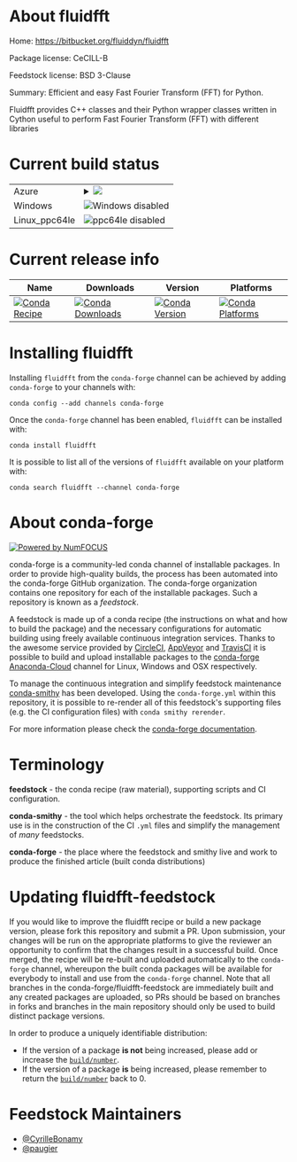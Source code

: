 About fluidfft
==============

Home: https://bitbucket.org/fluiddyn/fluidfft

Package license: CeCILL-B

Feedstock license: BSD 3-Clause

Summary: Efficient and easy Fast Fourier Transform (FFT) for Python.

Fluidfft provides C++ classes and their Python wrapper classes written in
Cython useful to perform Fast Fourier Transform (FFT) with different
libraries


Current build status
====================


<table>
    
  <tr>
    <td>Azure</td>
    <td>
      <details>
        <summary>
          <a href="https://dev.azure.com/conda-forge/feedstock-builds/_build/latest?definitionId=6533&branchName=master">
            <img src="https://dev.azure.com/conda-forge/feedstock-builds/_apis/build/status/fluidfft-feedstock?branchName=master">
          </a>
        </summary>
        <table>
          <thead><tr><th>Variant</th><th>Status</th></tr></thead>
          <tbody><tr>
              <td>linux_mpimpich</td>
              <td>
                <a href="https://dev.azure.com/conda-forge/feedstock-builds/_build/latest?definitionId=6533&branchName=master">
                  <img src="https://dev.azure.com/conda-forge/feedstock-builds/_apis/build/status/fluidfft-feedstock?branchName=master&jobName=linux&configuration=linux_mpimpich" alt="variant">
                </a>
              </td>
            </tr><tr>
              <td>linux_mpinompi</td>
              <td>
                <a href="https://dev.azure.com/conda-forge/feedstock-builds/_build/latest?definitionId=6533&branchName=master">
                  <img src="https://dev.azure.com/conda-forge/feedstock-builds/_apis/build/status/fluidfft-feedstock?branchName=master&jobName=linux&configuration=linux_mpinompi" alt="variant">
                </a>
              </td>
            </tr><tr>
              <td>linux_mpiopenmpi</td>
              <td>
                <a href="https://dev.azure.com/conda-forge/feedstock-builds/_build/latest?definitionId=6533&branchName=master">
                  <img src="https://dev.azure.com/conda-forge/feedstock-builds/_apis/build/status/fluidfft-feedstock?branchName=master&jobName=linux&configuration=linux_mpiopenmpi" alt="variant">
                </a>
              </td>
            </tr><tr>
              <td>osx_mpimpich</td>
              <td>
                <a href="https://dev.azure.com/conda-forge/feedstock-builds/_build/latest?definitionId=6533&branchName=master">
                  <img src="https://dev.azure.com/conda-forge/feedstock-builds/_apis/build/status/fluidfft-feedstock?branchName=master&jobName=osx&configuration=osx_mpimpich" alt="variant">
                </a>
              </td>
            </tr><tr>
              <td>osx_mpinompi</td>
              <td>
                <a href="https://dev.azure.com/conda-forge/feedstock-builds/_build/latest?definitionId=6533&branchName=master">
                  <img src="https://dev.azure.com/conda-forge/feedstock-builds/_apis/build/status/fluidfft-feedstock?branchName=master&jobName=osx&configuration=osx_mpinompi" alt="variant">
                </a>
              </td>
            </tr><tr>
              <td>osx_mpiopenmpi</td>
              <td>
                <a href="https://dev.azure.com/conda-forge/feedstock-builds/_build/latest?definitionId=6533&branchName=master">
                  <img src="https://dev.azure.com/conda-forge/feedstock-builds/_apis/build/status/fluidfft-feedstock?branchName=master&jobName=osx&configuration=osx_mpiopenmpi" alt="variant">
                </a>
              </td>
            </tr>
          </tbody>
        </table>
      </details>
    </td>
  </tr>
  <tr>
    <td>Windows</td>
    <td>
      <img src="https://img.shields.io/badge/Windows-disabled-lightgrey.svg" alt="Windows disabled">
    </td>
  </tr>
  <tr>
    <td>Linux_ppc64le</td>
    <td>
      <img src="https://img.shields.io/badge/ppc64le-disabled-lightgrey.svg" alt="ppc64le disabled">
    </td>
  </tr>
</table>

Current release info
====================

| Name | Downloads | Version | Platforms |
| --- | --- | --- | --- |
| [![Conda Recipe](https://img.shields.io/badge/recipe-fluidfft-green.svg)](https://anaconda.org/conda-forge/fluidfft) | [![Conda Downloads](https://img.shields.io/conda/dn/conda-forge/fluidfft.svg)](https://anaconda.org/conda-forge/fluidfft) | [![Conda Version](https://img.shields.io/conda/vn/conda-forge/fluidfft.svg)](https://anaconda.org/conda-forge/fluidfft) | [![Conda Platforms](https://img.shields.io/conda/pn/conda-forge/fluidfft.svg)](https://anaconda.org/conda-forge/fluidfft) |

Installing fluidfft
===================

Installing `fluidfft` from the `conda-forge` channel can be achieved by adding `conda-forge` to your channels with:

```
conda config --add channels conda-forge
```

Once the `conda-forge` channel has been enabled, `fluidfft` can be installed with:

```
conda install fluidfft
```

It is possible to list all of the versions of `fluidfft` available on your platform with:

```
conda search fluidfft --channel conda-forge
```


About conda-forge
=================

[![Powered by NumFOCUS](https://img.shields.io/badge/powered%20by-NumFOCUS-orange.svg?style=flat&colorA=E1523D&colorB=007D8A)](http://numfocus.org)

conda-forge is a community-led conda channel of installable packages.
In order to provide high-quality builds, the process has been automated into the
conda-forge GitHub organization. The conda-forge organization contains one repository
for each of the installable packages. Such a repository is known as a *feedstock*.

A feedstock is made up of a conda recipe (the instructions on what and how to build
the package) and the necessary configurations for automatic building using freely
available continuous integration services. Thanks to the awesome service provided by
[CircleCI](https://circleci.com/), [AppVeyor](https://www.appveyor.com/)
and [TravisCI](https://travis-ci.org/) it is possible to build and upload installable
packages to the [conda-forge](https://anaconda.org/conda-forge)
[Anaconda-Cloud](https://anaconda.org/) channel for Linux, Windows and OSX respectively.

To manage the continuous integration and simplify feedstock maintenance
[conda-smithy](https://github.com/conda-forge/conda-smithy) has been developed.
Using the ``conda-forge.yml`` within this repository, it is possible to re-render all of
this feedstock's supporting files (e.g. the CI configuration files) with ``conda smithy rerender``.

For more information please check the [conda-forge documentation](https://conda-forge.org/docs/).

Terminology
===========

**feedstock** - the conda recipe (raw material), supporting scripts and CI configuration.

**conda-smithy** - the tool which helps orchestrate the feedstock.
                   Its primary use is in the construction of the CI ``.yml`` files
                   and simplify the management of *many* feedstocks.

**conda-forge** - the place where the feedstock and smithy live and work to
                  produce the finished article (built conda distributions)


Updating fluidfft-feedstock
===========================

If you would like to improve the fluidfft recipe or build a new
package version, please fork this repository and submit a PR. Upon submission,
your changes will be run on the appropriate platforms to give the reviewer an
opportunity to confirm that the changes result in a successful build. Once
merged, the recipe will be re-built and uploaded automatically to the
`conda-forge` channel, whereupon the built conda packages will be available for
everybody to install and use from the `conda-forge` channel.
Note that all branches in the conda-forge/fluidfft-feedstock are
immediately built and any created packages are uploaded, so PRs should be based
on branches in forks and branches in the main repository should only be used to
build distinct package versions.

In order to produce a uniquely identifiable distribution:
 * If the version of a package **is not** being increased, please add or increase
   the [``build/number``](https://conda.io/docs/user-guide/tasks/build-packages/define-metadata.html#build-number-and-string).
 * If the version of a package **is** being increased, please remember to return
   the [``build/number``](https://conda.io/docs/user-guide/tasks/build-packages/define-metadata.html#build-number-and-string)
   back to 0.

Feedstock Maintainers
=====================

* [@CyrilleBonamy](https://github.com/CyrilleBonamy/)
* [@paugier](https://github.com/paugier/)

